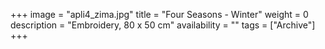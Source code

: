 +++
image = "apli4_zima.jpg"
title = "Four Seasons - Winter"
weight = 0
description = "Embroidery, 80 x 50 cm"
availability = ""
tags = ["Archive"]
+++
